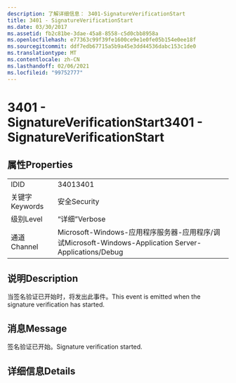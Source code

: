 ```yaml
---
description: 了解详细信息： 3401-SignatureVerificationStart
title: 3401 - SignatureVerificationStart
ms.date: 03/30/2017
ms.assetid: fb2c81be-3dae-45a8-8558-c5d0cbb8958a
ms.openlocfilehash: e77363c99f39fe1600ce9e1e0fe05b154e0ee18f
ms.sourcegitcommit: ddf7edb67715a5b9a45e3dd44536dabc153c1de0
ms.translationtype: MT
ms.contentlocale: zh-CN
ms.lasthandoff: 02/06/2021
ms.locfileid: "99752777"
---
```

# <a name="3401---signatureverificationstart"></a><span data-ttu-id="4098b-103">3401 - SignatureVerificationStart</span><span class="sxs-lookup"><span data-stu-id="4098b-103">3401 - SignatureVerificationStart</span></span>

## <a name="properties"></a><span data-ttu-id="4098b-104">属性</span><span class="sxs-lookup"><span data-stu-id="4098b-104">Properties</span></span>  
  
|||  
|-|-|  
|<span data-ttu-id="4098b-105">ID</span><span class="sxs-lookup"><span data-stu-id="4098b-105">ID</span></span>|<span data-ttu-id="4098b-106">3401</span><span class="sxs-lookup"><span data-stu-id="4098b-106">3401</span></span>|  
|<span data-ttu-id="4098b-107">关键字</span><span class="sxs-lookup"><span data-stu-id="4098b-107">Keywords</span></span>|<span data-ttu-id="4098b-108">安全</span><span class="sxs-lookup"><span data-stu-id="4098b-108">Security</span></span>|  
|<span data-ttu-id="4098b-109">级别</span><span class="sxs-lookup"><span data-stu-id="4098b-109">Level</span></span>|<span data-ttu-id="4098b-110">“详细”</span><span class="sxs-lookup"><span data-stu-id="4098b-110">Verbose</span></span>|  
|<span data-ttu-id="4098b-111">通道</span><span class="sxs-lookup"><span data-stu-id="4098b-111">Channel</span></span>|<span data-ttu-id="4098b-112">Microsoft-Windows-应用程序服务器-应用程序/调试</span><span class="sxs-lookup"><span data-stu-id="4098b-112">Microsoft-Windows-Application Server-Applications/Debug</span></span>|  
  
## <a name="description"></a><span data-ttu-id="4098b-113">说明</span><span class="sxs-lookup"><span data-stu-id="4098b-113">Description</span></span>  

 <span data-ttu-id="4098b-114">当签名验证已开始时，将发出此事件。</span><span class="sxs-lookup"><span data-stu-id="4098b-114">This event is emitted when the signature verification has started.</span></span>  
  
## <a name="message"></a><span data-ttu-id="4098b-115">消息</span><span class="sxs-lookup"><span data-stu-id="4098b-115">Message</span></span>  

 <span data-ttu-id="4098b-116">签名验证已开始。</span><span class="sxs-lookup"><span data-stu-id="4098b-116">Signature verification started.</span></span>  
  
## <a name="details"></a><span data-ttu-id="4098b-117">详细信息</span><span class="sxs-lookup"><span data-stu-id="4098b-117">Details</span></span>
